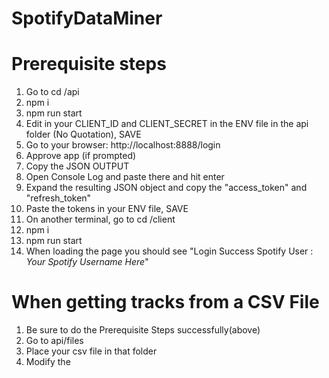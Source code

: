 # SpotifyDataMiner

# Prerequisite steps
1. Go to cd /api
2. npm i
3. npm run start
4. Edit in your CLIENT_ID and CLIENT_SECRET in the ENV file in the api folder (No Quotation), SAVE
5. Go to your browser: http://localhost:8888/login
6. Approve app (if prompted)
7. Copy the JSON OUTPUT
8. Open Console Log and paste there and hit enter
9. Expand the resulting JSON object and copy the "access_token" and "refresh_token"
10. Paste the tokens in your ENV file, SAVE
11. On another terminal, go to cd /client
12. npm i
13. npm run start
14. When loading the page you should see "Login Success Spotify User : *Your Spotify Username Here*"


# When getting tracks from a CSV File
1. Be sure to do the Prerequisite Steps successfully(above)
2. Go to api/files
3. Place your csv file in that folder
4. Modify the 
